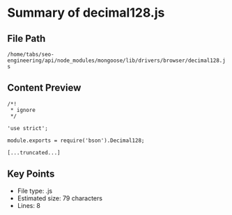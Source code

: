 # Summary of decimal128.js
  
## File Path
`/home/tabs/seo-engineering/api/node_modules/mongoose/lib/drivers/browser/decimal128.js`

## Content Preview
```
/*!
 * ignore
 */

'use strict';

module.exports = require('bson').Decimal128;

[...truncated...]
```

## Key Points
- File type: .js
- Estimated size: 79 characters
- Lines: 8
